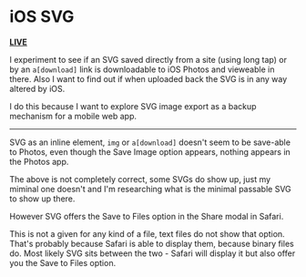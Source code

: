 # iOS SVG

[**LIVE**](https://tomashubelbauer.github.io/ios-svg)

I experiment to see if an SVG saved directly from a site (using long tap) or by
an `a[download]` link is downloadable to iOS Photos and vieweable in there. Also
I want to find out if when uploaded back the SVG is in any way altered by iOS.

I do this because I want to explore SVG image export as a backup mechanism for
a mobile web app.

---

SVG as an inline element, `img` or `a[download]` doesn't seem to be save-able to
Photos, even though the Save Image option appears, nothing appears in the Photos
app.

The above is not completely correct, some SVGs do show up, just my miminal one
doesn't and I'm researching what is the minimal passable SVG to show up there.

However SVG offers the Save to Files option in the Share modal in Safari.

This is not a given for any kind of a file, text files do not show that option.
That's probably because Safari is able to display them, because binary files do.
Most likely SVG sits between the two - Safari will display it but also offer you
the Save to Files option.
